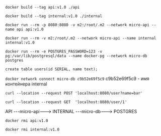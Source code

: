 `docker build --tag api:v1.0 ./api`

`docker build --tag internal:v1.0 ./internal`

`docker run --rm -p 8080:8080 -v m2:/root/.m2 --network micro-api --name api api:v1.0`

`docker run --rm -v m2:/root/.m2 --network micro-api --name internal internal:v1.0`

`docker run --rm -e POSTGRES_PASSWORD=123 -v pg:/var/lib/postgresql/data --name docker-pg --network micro-db postgres`

```roomsql
create table users(id SERIAL, name text);
```

`docker network connect micro-db c9b52e69f5c9`
c9b52e69f5c9 - имя контейнера internal

`curl --location --request POST 'localhost:8080/user?name=bar'`

`curl --location --request GET  'localhost:8080/user/1'`

API ---micro-api---> INTERNAL ---micro-db---> POSTGRES

`docker rmi api:v1.0`

`docker rmi internal:v1.0`

